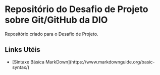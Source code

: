 # Repositório do Desafio de Projeto sobre Git/GitHub da DIO
Repositório criado para o Desafio de Projeto.

## Links Utéis
<ul>
<li>[Sintaxe Básica MarkDown](https://www.markdownguide.org/basic-syntax/)</li>
</ul>
